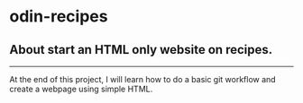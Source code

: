 # odin-recipes
## About start an HTML only website on recipes. 
---
At the end of this project, I will learn how to do a basic git workflow and create a webpage using simple HTML. 